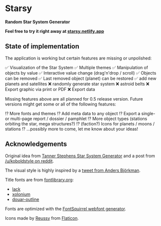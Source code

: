 # Starsy

**Random Star System Generator**

**Feel free to try it right away at [starsy.netlify.app](https://starsy.netlify.app)**


## State of implementation

The application is working but certain features are missing or unpolished:

✅ Visualization of the Star System
✅ Multiple themes
✅ Manipulation of objects by value
✅ Interactive value change (drag'n'drop / scroll)
✅ Objects can be removed
✅ Last removed object (planet) can be restored
✅ add new planets and satellites
❌ randomly generate star system
❌ astroid belts
❌ Export graphic via print or PDF
❌ Export data

Missing features above are all planned for 0.5 release version. Future versions might get some or all of the following features:

⁉ More fonts and themes
⁉ Add meta data to any object
⁉ Export a single- or multi-page report / dossier / pamphlet
⁉ More object types (stations orbiting the star, mega structures?)
⁉ (faction?) Icons for planets / moons / stations
⁉ ...possibly more to come, let me know about your ideas!

## Acknowledgements

Original idea from [Tanner Stephens Star System Generator](https://tannerstephens.com/star-system-creator/) and a post from [/u/koboldstyle on reddit](https://www.reddit.com/r/SWN/comments/cp4bkq/easy_solar_system_map_creator/ewp61ca/).

The visual style is highly inspired by a [tweet from Anders Björkman](https://twitter.com/AndersGBjorkman/status/1006199432927436802).

Title fonts are from [fontlibrary.org](https://fontlibrary.org/):
 * [lack](https://fontlibrary.org/en/font/lack)
 * [xolonium](https://fontlibrary.org/en/font/xolonium)
 * [douar-outline](https://fontlibrary.org/en/font/douar-outline)

Fonts are optimized with the [FontSquirrel webfont generator](https://www.fontsquirrel.com/tools/webfont-generator).

Icons made by [Reussy](https://www.flaticon.com/authors/reussy) from [Flaticon](https://www.flaticon.com/).
